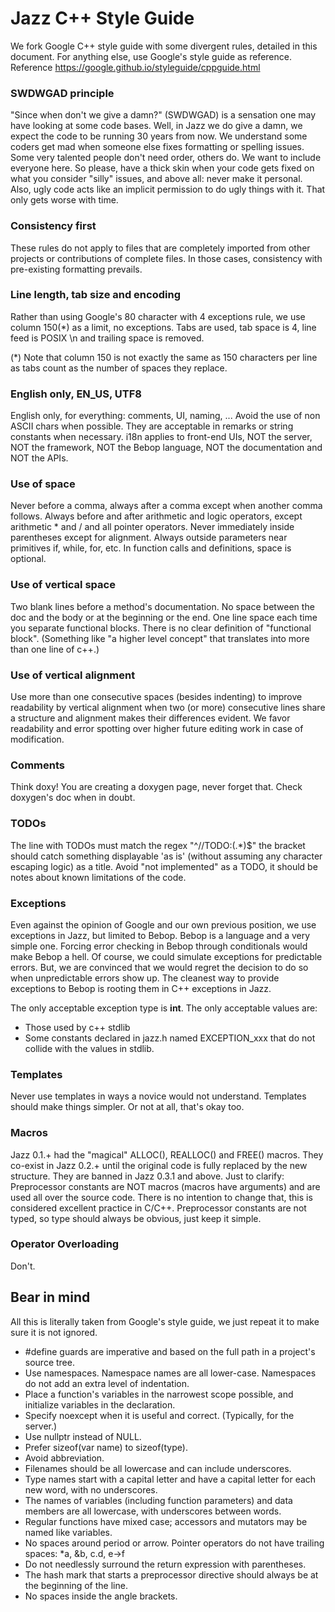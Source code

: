 # Jazz C++ Style Guide

We fork Google C++ style guide with some divergent rules, detailed in this document. For anything else, use Google's style guide as reference. Reference https://google.github.io/styleguide/cppguide.html


### SWDWGAD principle

"Since when don't we give a damn?" (SWDWGAD) is a sensation one may have looking at some code bases. Well, in Jazz we do give a damn, we expect the code to be running 30 years from now. We understand some coders get mad when someone else fixes formatting or spelling issues. Some very talented people don't need order, others do. We want to include everyone here. So please, have a thick skin when your code gets fixed on what you consider "silly" issues, and above all: never make it personal. Also, ugly code acts like an implicit permission to do ugly things with it. That only gets worse with time.


### Consistency first

These rules do not apply to files that are completely imported from other projects or contributions of complete files. In those cases, consistency with pre-existing formatting prevails.


### Line length, tab size and encoding

Rather than using Google's 80 character with 4 exceptions rule, we use column 150(*) as a limit, no exceptions. Tabs are used, tab space is 4, line feed is POSIX \\n and trailing space is removed.

(*) Note that column 150 is not exactly the same as 150 characters per line as tabs count as the number of spaces they replace.


### English only, EN_US, UTF8

English only, for everything: comments, UI, naming, ... Avoid the use of non ASCII chars when possible. They are acceptable in remarks or string constants when necessary. i18n applies to front-end UIs, NOT the server, NOT the framework, NOT the Bebop language, NOT the documentation and NOT the APIs.


### Use of space

Never before a comma, always after a comma except when another comma follows. Always before and after arithmetic and logic operators, except arithmetic * and / and all pointer operators. Never immediately inside parentheses except for alignment. Always outside parameters near primitives if, while, for, etc. In function calls and definitions, space is optional.


### Use of vertical space

Two blank lines before a method's documentation. No space between the doc and the body or at the beginning or the end. One line space each time you separate functional blocks. There is no clear definition of "functional block". (Something like "a higher level concept" that translates into more than one line of c++.)


### Use of vertical alignment

Use more than one consecutive spaces (besides indenting) to improve readability by vertical alignment when two (or more) consecutive lines share a structure and alignment makes their differences evident. We favor readability and error spotting over higher future editing work in case of modification.


### Comments

Think doxy! You are creating a doxygen page, never forget that. Check doxygen's doc when in doubt.


### TODOs

The line with TODOs must match the regex "^//TODO:(.*)$" the bracket should catch something displayable 'as is' (without assuming any character escaping logic) as a title. Avoid "not implemented" as a TODO, it should be notes about known limitations of the code.


### Exceptions

Even against the opinion of Google and our own previous position, we use exceptions in Jazz, but limited to Bebop. Bebop is a language and a very simple one. Forcing error checking in Bebop through conditionals would make Bebop a hell. Of course, we could simulate exceptions for predictable errors. But, we are convinced that we would regret the decision to do so when unpredictable errors show up. The cleanest way to provide exceptions to Bebop is rooting them in C++ exceptions in Jazz.

The only acceptable exception type is **int**. The only acceptable values are:

  - Those used by c++ stdlib
  - Some constants declared in jazz.h named EXCEPTION_xxx that do not collide with the values in stdlib.


### Templates

Never use templates in ways a novice would not understand. Templates should make things simpler. Or not at all, that's okay too.


### Macros

Jazz 0.1.+ had the "magical" ALLOC(), REALLOC() and FREE() macros. They co-exist in Jazz 0.2.+ until the original code is fully replaced by the new structure. They are banned in Jazz 0.3.1 and above. Just to clarify: Preprocessor constants are NOT macros (macros have arguments) and are used all over the source code. There is no intention to change that, this is considered excellent practice in C/C++. Preprocessor constants are not typed, so type should always be obvious, just keep it simple.


### Operator Overloading

Don't.


## Bear in mind

All this is literally taken from Google's style guide, we just repeat it to make sure it is not ignored.

  - \#define guards are imperative and based on the full path in a project's source tree.
  - Use namespaces. Namespace names are all lower-case. Namespaces do not add an extra level of indentation.
  - Place a function's variables in the narrowest scope possible, and initialize variables in the declaration.
  - Specify noexcept when it is useful and correct. (Typically, for the server.)
  - Use nullptr instead of NULL.
  - Prefer sizeof(var name) to sizeof(type).
  - Avoid abbreviation.
  - Filenames should be all lowercase and can include underscores.
  - Type names start with a capital letter and have a capital letter for each new word, with no underscores.
  - The names of variables (including function parameters) and data members are all lowercase, with underscores between words.
  - Regular functions have mixed case; accessors and mutators may be named like variables.
  - No spaces around period or arrow. Pointer operators do not have trailing spaces: *a, &b, c.d, e->f
  - Do not needlessly surround the return expression with parentheses.
  - The hash mark that starts a preprocessor directive should always be at the beginning of the line.
  - No spaces inside the angle brackets.
